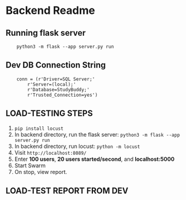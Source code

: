 # Backend Readme

## Running flask server

        python3 -m flask --app server.py run
        
## Dev DB Connection String
        conn = (r'Driver=SQL Server;'
            r'Server=(local);'
            r'Database=StudyBuddy;'
            r'Trusted_Connection=yes')
            
## LOAD-TESTING STEPS
1. `pip install locust`
2. In backend directory, run the flask server: `python3 -m flask --app server.py run`
3. In backend directory, run locust: `python -m locust`
4. Visit `http://localhost:8089/`
5. Enter **100 users**, **20 users started/second**, and **localhost:5000**
6. Start Swarm
7. On stop, view report.

## LOAD-TEST REPORT FROM DEV

 
